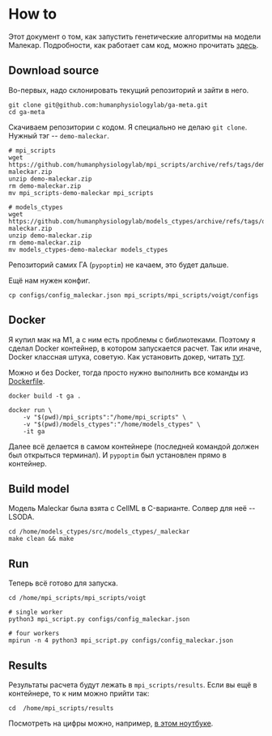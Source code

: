 # How to

Этот документ о том, как запустить генетические алгоритмы на модели Малекар.
Подробности, как работает сам код, можно прочитать [здесь](./docs/index.md).

## Download source

Во-первых, надо склонировать текущий репозиторий и зайти в него.
```shell
git clone git@github.com:humanphysiologylab/ga-meta.git
cd ga-meta
```

Скачиваем репозитории с кодом. Я специально не делаю `git clone`. Нужный тэг -- `demo-maleckar`.

```shell
# mpi_scripts
wget https://github.com/humanphysiologylab/mpi_scripts/archive/refs/tags/demo-maleckar.zip
unzip demo-maleckar.zip
rm demo-maleckar.zip
mv mpi_scripts-demo-maleckar mpi_scripts

# models_ctypes
wget https://github.com/humanphysiologylab/models_ctypes/archive/refs/tags/demo-maleckar.zip
unzip demo-maleckar.zip
rm demo-maleckar.zip
mv models_ctypes-demo-maleckar models_ctypes

```

Репозиторий самих ГА (`pypoptim`) не качаем, это будет дальше.

Ещё нам нужен конфиг.
```shell
cp configs/config_maleckar.json mpi_scripts/mpi_scripts/voigt/configs    
```

## Docker

Я купил мак на M1, а с ним есть проблемы с библиотеками. Поэтому я сделал Docker контейнер, в котором запускается расчет. Так или иначе, Docker классная штука, советую. Как установить докер, читать [тут](https://docs.docker.com/get-docker/).

Можно и без Docker, тогда просто нужно выполнить все команды из [Dockerfile](./Dockerfile).

```shell
docker build -t ga .

docker run \
    -v "$(pwd)/mpi_scripts":"/home/mpi_scripts" \
    -v "$(pwd)/models_ctypes":"/home/models_ctypes" \
    -it ga
```

Далее всё делается в самом контейнере (последней командой должен был открыться терминал). И `pypoptim` был установлен прямо в контейнер.

## Build model
Модель Maleckar была взята с CellML в C-варианте. Солвер для неё -- LSODA.

```shell
cd /home/models_ctypes/src/models_ctypes/_maleckar
make clean && make
```

## Run

Теперь всё готово для запуска.

```shell
cd /home/mpi_scripts/mpi_scripts/voigt

# single worker
python3 mpi_script.py configs/config_maleckar.json

# four workers
mpirun -n 4 python3 mpi_script.py configs/config_maleckar.json
```

## Results

Результаты расчета будут лежать в `mpi_scripts/results`. Если вы ещё в контейнере, то к ним можно прийти так: 
```shell
cd  /home/mpi_scripts/results
```
Посмотреть на цифры можно, например, [в этом ноутбуке](./notebooks/001-Results.ipynb).
